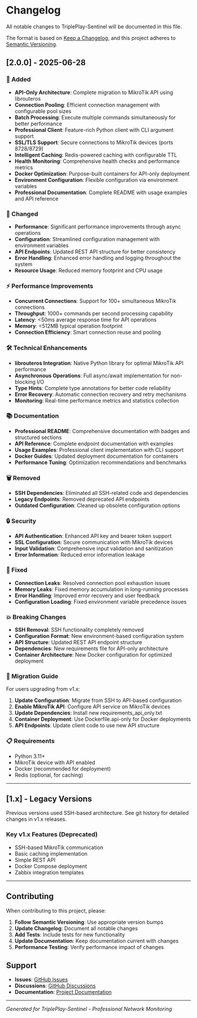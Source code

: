 # Changelog

All notable changes to TriplePlay-Sentinel will be documented in this file.

The format is based on [Keep a Changelog](https://keepachangelog.com/en/1.0.0/),
and this project adheres to [Semantic Versioning](https://semver.org/spec/v2.0.0.html).

## [2.0.0] - 2025-06-28

### 🚀 Added
- **API-Only Architecture**: Complete migration to MikroTik API using librouteros
- **Connection Pooling**: Efficient connection management with configurable pool sizes
- **Batch Processing**: Execute multiple commands simultaneously for better performance
- **Professional Client**: Feature-rich Python client with CLI argument support
- **SSL/TLS Support**: Secure connections to MikroTik devices (ports 8728/8729)
- **Intelligent Caching**: Redis-powered caching with configurable TTL
- **Health Monitoring**: Comprehensive health checks and performance metrics
- **Docker Optimization**: Purpose-built containers for API-only deployment
- **Environment Configuration**: Flexible configuration via environment variables
- **Professional Documentation**: Complete README with usage examples and API reference

### 🔧 Changed
- **Performance**: Significant performance improvements through async operations
- **Configuration**: Streamlined configuration management with environment variables
- **API Endpoints**: Updated REST API structure for better consistency
- **Error Handling**: Enhanced error handling and logging throughout the system
- **Resource Usage**: Reduced memory footprint and CPU usage

### ⚡ Performance Improvements
- **Concurrent Connections**: Support for 100+ simultaneous MikroTik connections
- **Throughput**: 1000+ commands per second processing capability
- **Latency**: <50ms average response time for API operations
- **Memory**: <512MB typical operation footprint
- **Connection Efficiency**: Smart connection reuse and pooling

### 🛠️ Technical Enhancements
- **librouteros Integration**: Native Python library for optimal MikroTik API performance
- **Asynchronous Operations**: Full async/await implementation for non-blocking I/O
- **Type Hints**: Complete type annotations for better code reliability
- **Error Recovery**: Automatic connection recovery and retry mechanisms
- **Monitoring**: Real-time performance metrics and statistics collection

### 📚 Documentation
- **Professional README**: Comprehensive documentation with badges and structured sections
- **API Reference**: Complete endpoint documentation with examples
- **Usage Examples**: Professional client implementation with CLI support
- **Docker Guides**: Updated deployment documentation for containers
- **Performance Tuning**: Optimization recommendations and benchmarks

### 🗑️ Removed
- **SSH Dependencies**: Eliminated all SSH-related code and dependencies
- **Legacy Endpoints**: Removed deprecated API endpoints
- **Outdated Configuration**: Cleaned up obsolete configuration options

### 🔒 Security
- **API Authentication**: Enhanced API key and bearer token support
- **SSL Configuration**: Secure communication with MikroTik devices
- **Input Validation**: Comprehensive input validation and sanitization
- **Error Information**: Reduced error information leakage

### 🐛 Fixed
- **Connection Leaks**: Resolved connection pool exhaustion issues
- **Memory Leaks**: Fixed memory accumulation in long-running processes
- **Error Handling**: Improved error recovery and user feedback
- **Configuration Loading**: Fixed environment variable precedence issues

### 💥 Breaking Changes
- **SSH Removal**: SSH functionality completely removed
- **Configuration Format**: New environment-based configuration system
- **API Structure**: Updated REST API endpoint structure
- **Dependencies**: New requirements file for API-only architecture
- **Container Architecture**: New Docker configuration for optimized deployment

### 🔄 Migration Guide
For users upgrading from v1.x:

1. **Update Configuration**: Migrate from SSH to API-based configuration
2. **Enable MikroTik API**: Configure API service on MikroTik devices
3. **Update Dependencies**: Install new requirements_api_only.txt
4. **Container Deployment**: Use Dockerfile.api-only for Docker deployments
5. **API Endpoints**: Update client code to use new API structure

### 📋 Requirements
- Python 3.11+
- MikroTik device with API enabled
- Docker (recommended for deployment)
- Redis (optional, for caching)

---

## [1.x] - Legacy Versions

Previous versions used SSH-based architecture. See git history for detailed changes in v1.x releases.

### Key v1.x Features (Deprecated)
- SSH-based MikroTik communication
- Basic caching implementation
- Simple REST API
- Docker Compose deployment
- Zabbix integration templates

---

## Contributing

When contributing to this project, please:

1. **Follow Semantic Versioning**: Use appropriate version bumps
2. **Update Changelog**: Document all notable changes
3. **Add Tests**: Include tests for new functionality
4. **Update Documentation**: Keep documentation current with changes
5. **Performance Testing**: Verify performance impact of changes

## Support

- **Issues**: [GitHub Issues](https://github.com/flicl/TriplePlay-Sentinel/issues)
- **Discussions**: [GitHub Discussions](https://github.com/flicl/TriplePlay-Sentinel/discussions)
- **Documentation**: [Project Documentation](docs/)

---

*Generated for TriplePlay-Sentinel - Professional Network Monitoring*
